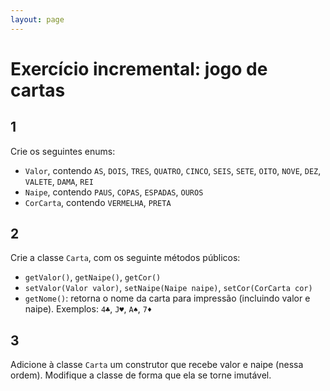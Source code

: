 ```yaml
---
layout: page
---
```


# Exercício incremental: jogo de cartas

## 1

Crie os seguintes enums:

- `Valor`, contendo `AS`, `DOIS`, `TRES`, `QUATRO`, `CINCO`, `SEIS`, `SETE`, `OITO`, `NOVE`, `DEZ`, `VALETE`, `DAMA`, `REI`
- `Naipe`, contendo `PAUS`, `COPAS`, `ESPADAS`, `OUROS`
- `CorCarta`, contendo `VERMELHA`, `PRETA`

## 2

Crie a classe `Carta`, com os seguinte métodos públicos:

- `getValor()`, `getNaipe()`, `getCor()`
- `setValor(Valor valor)`, `setNaipe(Naipe naipe)`, `setCor(CorCarta cor)`
- `getNome()`: retorna o nome da carta para impressão (incluindo valor e naipe). Exemplos: `4♣`, `J♥`, `A♠`, `7♦`

## 3

Adicione à classe `Carta` um construtor que recebe valor e naipe (nessa ordem). Modifique a classe de forma que ela se torne imutável.

## 

